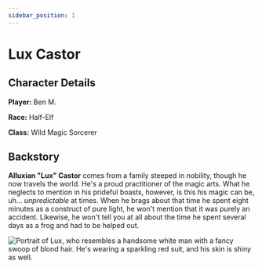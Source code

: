 ```yaml
---
sidebar_position: 1
---
```


# Lux Castor

## Character Details

**Player:** Ben M.

**Race:** Half-Elf

**Class:** Wild Magic Sorcerer

## Backstory

**Alluxian "Lux" Castor** comes from a family steeped in nobility, though he now travels the world. He's a proud practitioner of the magic arts. What he neglects to mention in his prideful boasts, however, is this his magic can be, uh… *unpredictable* at times. When he brags about that time he spent eight minutes as a construct of pure light, he won't mention that it was purely an accident. Likewise, he won't tell you at all about the time he spent several days as a frog and had to be helped out.

![Portrait of Lux, who resembles a handsome white man with a fancy swoop of blond hair. He's wearing a sparkling red suit, and his skin is shiny as well.](/img/characters/lux.png)